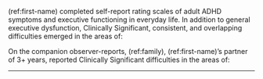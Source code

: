 (ref:first-name) completed self-report rating scales of adult ADHD symptoms and executive functioning in everyday life. In addition to general executive dysfunction, Clinically Significant, consistent, and overlapping difficulties emerged in the areas of:

<!-- insert 2-3 scores -->

On the companion observer-reports, (ref:family), (ref:first-name)’s partner of 3+ years, reported Clinically Significant difficulties in the areas of:

<!-- insert 2-3 scores -->

---
